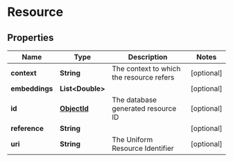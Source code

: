 
# Resource

## Properties
Name | Type | Description | Notes
------------ | ------------- | ------------- | -------------
**context** | **String** | The context to which the resource refers |  [optional]
**embeddings** | **List&lt;Double&gt;** |  |  [optional]
**id** | [**ObjectId**](ObjectId.md) | The database generated resource ID |  [optional]
**reference** | **String** |  |  [optional]
**uri** | **String** | The Uniform Resource Identifier |  [optional]



